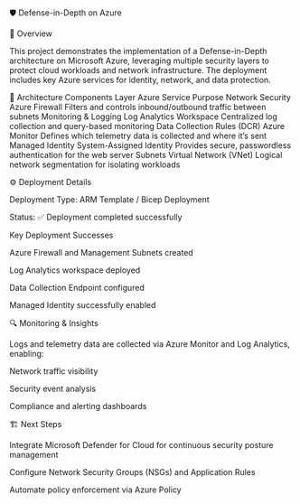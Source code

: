 🛡️ Defense-in-Depth on Azure

📘 Overview

This project demonstrates the implementation of a Defense-in-Depth architecture on Microsoft Azure, leveraging multiple security layers to protect cloud workloads and network infrastructure. The deployment includes key Azure services for identity, network, and data protection.

🧩 Architecture Components
Layer	Azure Service	Purpose
Network Security	Azure Firewall	Filters and controls inbound/outbound traffic between subnets
Monitoring & Logging	Log Analytics Workspace	Centralized log collection and query-based monitoring
Data Collection Rules (DCR)	Azure Monitor	Defines which telemetry data is collected and where it’s sent
Managed Identity	System-Assigned Identity	Provides secure, passwordless authentication for the web server
Subnets	Virtual Network (VNet)	Logical network segmentation for isolating workloads

⚙️ Deployment Details

Deployment Type: ARM Template / Bicep Deployment

Status: ✅ Deployment completed successfully

Key Deployment Successes

Azure Firewall and Management Subnets created

Log Analytics workspace deployed

Data Collection Endpoint configured

Managed Identity successfully enabled

🔍 Monitoring & Insights

Logs and telemetry data are collected via Azure Monitor and Log Analytics, enabling:

Network traffic visibility

Security event analysis

Compliance and alerting dashboards

🏗️ Next Steps

Integrate Microsoft Defender for Cloud for continuous security posture management

Configure Network Security Groups (NSGs) and Application Rules

Automate policy enforcement via Azure Policy

